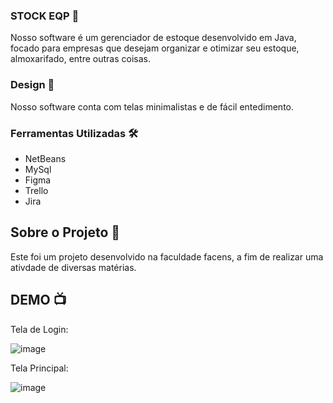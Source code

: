 ### STOCK EQP 📱

Nosso software é um gerenciador de estoque desenvolvido em Java, focado para empresas que desejam organizar e otimizar seu estoque, almoxarifado, entre outras coisas.

### Design 💈

Nosso software conta com telas minimalistas e de fácil entedimento.

### Ferramentas Utilizadas 🛠️

* NetBeans
* MySql
* Figma
* Trello
* Jira


## Sobre o Projeto 🚩

Este foi um projeto desenvolvido na faculdade facens, a fim de realizar uma ativdade de diversas matérias.



## DEMO 📺

Tela de Login:


![image](https://user-images.githubusercontent.com/89360553/172727610-9297f1fd-f8c4-4d27-9431-0d7c600d4f22.png)



Tela Principal:


![image](https://user-images.githubusercontent.com/89360553/172727566-7e776663-7c2d-47bb-a85e-5b9f964fce7b.png)

 





